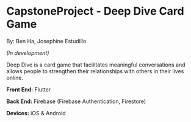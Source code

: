# CapstoneProject - Deep Dive Card Game

By: Ben Ha, Josephine Estudillo

*(In development)*


Deep Dive is a card game that facilitates meaningful conversations and allows people to strengthen their relationships with others in their lives online.


**Front End:** Flutter

**Back End:** Firebase (Firebase Authentication, Firestore)

**Devices:** iOS & Android

